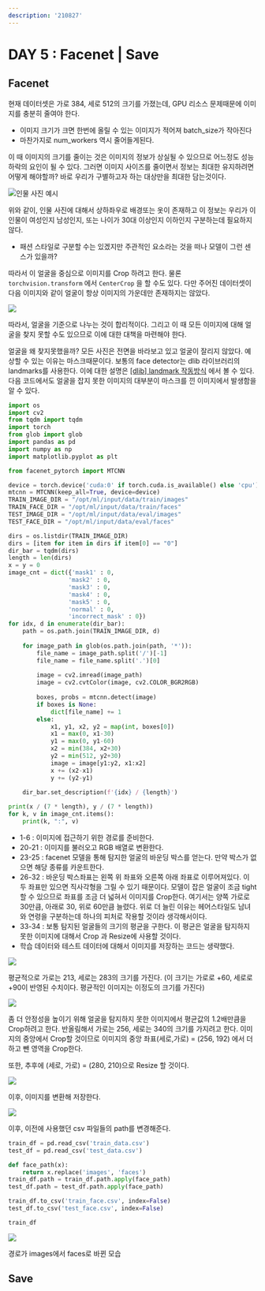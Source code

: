 ```yaml
---
description: '210827'
---
```


# DAY 5 :  Facenet \| Save

## Facenet

현재 데이터셋은 가로 384, 세로 512의 크기를 가졌는데, GPU 리소스 문제때문에 이미지를 충분히 줄여야 한다.

* 이미지 크기가 크면 한번에 올릴 수 있는 이미지가 적어져 batch\_size가 작아진다
* 마찬가지로 num\_workers 역시 줄어들게된다.

이 때 이미지의 크기를 줄이는 것은 이미지의 정보가 상실될 수 있으므로 어느정도 성능 하락의 요인이 될 수 있다. 그러면 이미지 사이즈를 줄이면서 정보는 최대한 유지하려면 어떻게 해야할까? 바로 우리가 구별하고자 하는 대상만을 최대한 담는것이다.

![&#xC778;&#xBB3C; &#xC0AC;&#xC9C4; &#xC608;&#xC2DC;](../../../.gitbook/assets/image%20%281020%29.png)

위와 같이, 인물 사진에 대해서 상하좌우로 배경또는 옷이 존재하고 이 정보는 우리가 이 인물이 여성인지 남성인지, 또는 나이가 30대 이상인지 이하인지 구분하는데 필요하지 않다.

* 패션 스타일로 구분할 수는 있겠지만 주관적인 요소라는 것을 떠나 모델이 그런 센스가 있을까?

따라서 이 얼굴을 중심으로 이미지를 Crop 하려고 한다. 물론 `torchvision.transform` 에서 `CenterCrop` 을 할 수도 있다. 다만 주어진 데이터셋이 다음 이미지와 같이 얼굴이 항상 이미지의 가운데만 존재하지는 않았다.

![](../../../.gitbook/assets/image%20%281016%29.png)

따라서, 얼굴을 기준으로 나누는 것이 합리적이다. 그리고 이 때 모든 이미지에 대해 얼굴을 찾지 못할 수도 있으므로 이에 대한 대책을 마련해야 한다.

얼굴을 왜 찾지못했을까? 모든 사진은 전면을 바라보고 있고 얼굴이 잘리지 않았다. 예상할 수 있는 이유는 마스크때문이다. 보통의 face detector는 dlib 라이브러리의 landmarks를 사용한다. 이에 대한 설명은 [\[dlib\] landmark 작동방식](https://sangmandu.gitbook.io/til/2021/mar/28) 에서 볼 수 있다. 다음 코드에서도 얼굴을 잡지 못한 이미지의 대부분이 마스크를 낀 이미지에서 발생함을 알 수 있다.

```python
import os
import cv2
from tqdm import tqdm
import torch
from glob import glob
import pandas as pd
import numpy as np
import matplotlib.pyplot as plt

from facenet_pytorch import MTCNN

device = torch.device('cuda:0' if torch.cuda.is_available() else 'cpu')
mtcnn = MTCNN(keep_all=True, device=device)
TRAIN_IMAGE_DIR = "/opt/ml/input/data/train/images"
TRAIN_FACE_DIR = "/opt/ml/input/data/train/faces"
TEST_IMAGE_DIR = "/opt/ml/input/data/eval/images"
TEST_FACE_DIR = "/opt/ml/input/data/eval/faces"
```

```python
dirs = os.listdir(TRAIN_IMAGE_DIR)
dirs = [item for item in dirs if item[0] == "0"]
dir_bar = tqdm(dirs)
length = len(dirs)
x = y = 0
image_cnt = dict({'mask1' : 0,
                 'mask2' : 0,
                 'mask3' : 0,
                 'mask4' : 0,
                 'mask5' : 0,
                 'normal' : 0,
                 'incorrect_mask' : 0})
for idx, d in enumerate(dir_bar):
    path = os.path.join(TRAIN_IMAGE_DIR, d)
    
    for image_path in glob(os.path.join(path, '*')):
        file_name = image_path.split('/')[-1]
        file_name = file_name.split('.')[0]
        
        image = cv2.imread(image_path)
        image = cv2.cvtColor(image, cv2.COLOR_BGR2RGB)
    
        boxes, probs = mtcnn.detect(image)
        if boxes is None:
            dict[file_name] += 1
        else:
            x1, y1, x2, y2 = map(int, boxes[0])
            x1 = max(0, x1-30)
            y1 = max(0, y1-60)
            x2 = min(384, x2+30)
            y2 = min(512, y2+30)
            image = image[y1:y2, x1:x2]
            x += (x2-x1) 
            y += (y2-y1) 

    dir_bar.set_description(f'{idx} / {length}')
    
print(x / (7 * length), y / (7 * length))
for k, v in image_cnt.items():
    print(k, ":", v)
```

* 1-6 : 이미지에 접근하기 위한 경로를 준비한다.
* 20-21 : 이미지를 불러오고 RGB 배열로 변환한다.
* 23-25 : facenet 모델을 통해 탐지한 얼굴의 바운딩 박스를 얻는다. 만약 박스가 없으면 해당 종류를 카운트한다.
* 26-32 : 바운딩 박스좌표는 왼쪽 위 좌표와 오른쪽 아래 좌표로 이루어져있다. 이 두 좌표만 있으면 직사각형을 그릴 수 있기 때문이다. 모델이 잡은 얼굴이 조금 tight 할 수 있으므로 좌표를 조금 더 넓혀서 이미지를 Crop한다. 여기서는 양쪽 가로로 30만큼, 아래로 30, 위로 60만큼 늘렸다. 위로 더 늘린 이유는 헤어스타일도 남녀와 연령을 구분하는데 하나의 피처로 작용할 것이라 생각해서이다.
* 33-34 : 보통 탐지된 얼굴들의 크기의 평균을 구한다. 이 평균은 얼굴을 탐지하지 못한 이미지에 대해서 Crop 과 Resize에 사용할 것이다.
* 학습 데이터와 테스트 데이터에 대해서 이미지를 저장하는 코드는 생략했다.

![](../../../.gitbook/assets/image%20%281018%29.png)

평균적으로 가로는 213, 세로는 283의 크기를 가진다. \(이 크기는 가로로 +60, 세로로 +90이 반영된 수치이다. 평균적인 이미지는 이정도의 크기를 가진다\)

![](../../../.gitbook/assets/image%20%281015%29.png)

좀 더 안정성을 높이기 위해 얼굴을 탐지하지 못한 이미지에서 평균값의 1.2배만큼을 Crop하려고 한다. 반올림해서 가로는 256, 세로는 340의 크기를 가지려고 한다. 이미지의 중앙에서 Crop할 것이므로 이미지의 중앙 좌표\(세로,가로\) = \(256, 192\) 에서 더하고 뺀 영역을 Crop한다.

또한, 추후에 \(세로, 가로\) = \(280, 210\)으로 Resize 할 것이다.

![](../../../.gitbook/assets/image%20%281017%29.png)

이후, 이미지를 변환해 저장한다.

![](../../../.gitbook/assets/image%20%281019%29.png)



이후, 이전에 사용했던 csv 파일들의 path를 변경해준다.

```python
train_df = pd.read_csv('train_data.csv')
test_df = pd.read_csv('test_data.csv')

def face_path(x):
    return x.replace('images', 'faces')
train_df.path = train_df.path.apply(face_path)
test_df.path = test_df.path.apply(face_path)

train_df.to_csv('train_face.csv', index=False)
test_df.to_csv('test_face.csv', index=False)

train_df
```

![](../../../.gitbook/assets/image%20%281014%29.png)

경로가 images에서 faces로 바뀐 모습





## Save

